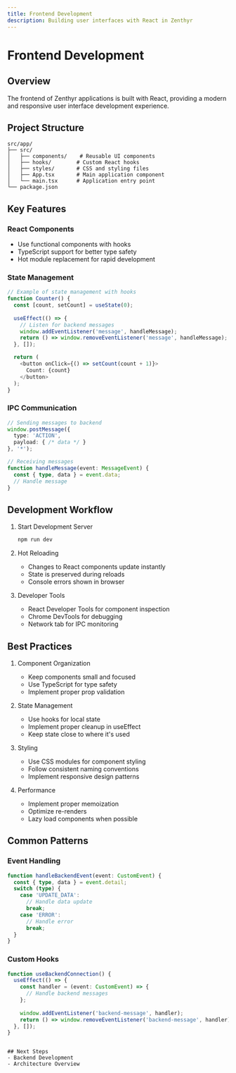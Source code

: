 ```yaml
---
title: Frontend Development
description: Building user interfaces with React in Zenthyr
---
```


# Frontend Development

## Overview

The frontend of Zenthyr applications is built with React, providing a modern and responsive user interface development experience.

## Project Structure

```plaintext
src/app/
├── src/
│   ├── components/    # Reusable UI components
│   ├── hooks/        # Custom React hooks
│   ├── styles/       # CSS and styling files
│   ├── App.tsx       # Main application component
│   └── main.tsx      # Application entry point
└── package.json
```

## Key Features
### React Components
- Use functional components with hooks
- TypeScript support for better type safety
- Hot module replacement for rapid development
### State Management
```typescript
// Example of state management with hooks
function Counter() {
  const [count, setCount] = useState(0);
  
  useEffect(() => {
    // Listen for backend messages
    window.addEventListener('message', handleMessage);
    return () => window.removeEventListener('message', handleMessage);
  }, []);

  return (
    <button onClick={() => setCount(count + 1)}>
      Count: {count}
    </button>
  );
}
 ```

### IPC Communication
```typescript
// Sending messages to backend
window.postMessage({
  type: 'ACTION',
  payload: { /* data */ }
}, '*');

// Receiving messages
function handleMessage(event: MessageEvent) {
  const { type, data } = event.data;
  // Handle message
}
 ```

## Development Workflow
1. Start Development Server
   
   ```bash
   npm run dev
    ```
2. Hot Reloading
   
   - Changes to React components update instantly
   - State is preserved during reloads
   - Console errors shown in browser
3. Developer Tools
   
   - React Developer Tools for component inspection
   - Chrome DevTools for debugging
   - Network tab for IPC monitoring
## Best Practices
1. Component Organization
   
   - Keep components small and focused
   - Use TypeScript for type safety
   - Implement proper prop validation
2. State Management
   
   - Use hooks for local state
   - Implement proper cleanup in useEffect
   - Keep state close to where it's used
3. Styling
   
   - Use CSS modules for component styling
   - Follow consistent naming conventions
   - Implement responsive design patterns
4. Performance
   
   - Implement proper memoization
   - Optimize re-renders
   - Lazy load components when possible
## Common Patterns
### Event Handling
```typescript
function handleBackendEvent(event: CustomEvent) {
  const { type, data } = event.detail;
  switch (type) {
    case 'UPDATE_DATA':
      // Handle data update
      break;
    case 'ERROR':
      // Handle error
      break;
  }
}
 ```

### Custom Hooks
```typescript
function useBackendConnection() {
  useEffect(() => {
    const handler = (event: CustomEvent) => {
      // Handle backend messages
    };
    
    window.addEventListener('backend-message', handler);
    return () => window.removeEventListener('backend-message', handler);
  }, []);
}
 ```
```

## Next Steps
- Backend Development
- Architecture Overview